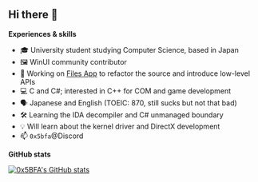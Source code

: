 ## Hi there 👋

**Experiences & skills**

- 🎓 University student studying Computer Science, based in Japan
- 🖼️ WinUI community contributor
- 🔭 Working on [Files App](https://files.community) to refactor the source and introduce low-level APIs
- 💻 C and C#; interested in C++ for COM and game development
- 🗣️ Japanese and English (TOEIC: 870, still sucks but not that bad)
- 🛠️ Learning the IDA decompiler and C# unmanaged boundary
- 💡 Will learn about the kernel driver and DirectX development
- 📫 `0x5bfa`@Discord

**GitHub stats**

[![0x5BFA's GitHub stats](https://github-readme-stats.vercel.app/api?username=0x5BFA)](https://github.com/0x5BFA)
